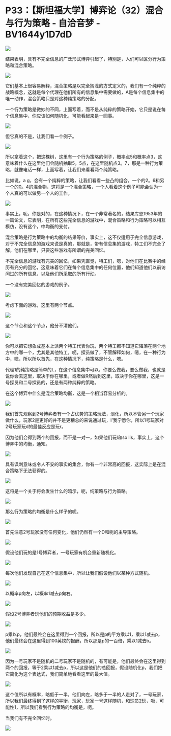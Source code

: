 # P33：【斯坦福大学】博弈论（32）混合与行为策略 - 自洽音梦 - BV1644y1D7dD

![](img/bf5b82a3627b52564be4db391c71bdf3_0.png)

结果表明，具有不完全信息的广泛形式博弈引起了，特别是，人们可以区分行为策略和混合策略。

![](img/bf5b82a3627b52564be4db391c71bdf3_2.png)

它们基本上很容易解释，混合策略是以完全搁浅的方式定义的，我们有一个纯粹的战略概念，这就是每个代理在他们所有的信息集中需要做的，A是每个信息集中的唯一动作，混合策略只是对这种纯策略的分配。

一个行为策略是微妙的不同，上面写着，而不是从纯粹的策略开始，它只是说在每个信息集中，你应该如何随机化，可能看起来是一回事。



![](img/bf5b82a3627b52564be4db391c71bdf3_4.png)

但它真的不是，让我们看一个例子。

![](img/bf5b82a3627b52564be4db391c71bdf3_6.png)

所以拿着这个，把这棵树，这里有一个行为策略的例子，概率点5和概率点3，这意味着什么在这里他们会随机抽取5。5点，在这里随机点3。7，那是一种行为策略，就像电话一样，上面写着，让我们来看看两个纯策略。

比如说，a g，会有一个纯粹的策略，让我们看看一些凸的组合，一个的2。6和另一个的0。4的混合物，这将是一个混合策略，一个人看着这个例子可能会认为一个人真的可以做另一个人的工作。



![](img/bf5b82a3627b52564be4db391c71bdf3_8.png)

事实上，呃，你是对的，在这种情况下，在一个非常著名的，结果库恩1953年的一篇论文，它表明，在所有这些完全信息的游戏中，混合策略和行为策略可以相互模仿，没有这个，中均衡的支付。

混合策略是行为策略中的均衡的结果等价，事实上，这不仅适用于完全信息游戏，对于不完全信息的游戏来说是真的，那就是，带有信息集的游戏，特工们不完全了解，他们在哪里，只要这些游戏有所谓的完美回忆。

不完全信息的游戏有完美的回忆，如果凭直觉，特工们，嗯，对他们在比赛中的经历有充分的回忆，这意味着它们在每个信息集中的任何位置，他们知道他们以前访问过的所有信息，以及他们所采取的所有行动。

一个没有完美回忆的游戏的例子。

![](img/bf5b82a3627b52564be4db391c71bdf3_10.png)

考虑下面的游戏，这里有两个节点。

![](img/bf5b82a3627b52564be4db391c71bdf3_12.png)

这个节点和这个节点，他分不清他们。

![](img/bf5b82a3627b52564be4db391c71bdf3_14.png)

你可以把它想象成基本上派两个特工代表你玩，两个特工都不知道它降落在两个地方中的哪一个，尤其是其他特工，呃，探员做了，不管解释如何，嗯，在一种行为中，嗯，所以所以首先，在这种情况下，纯策略是什么，嗯。

代理1的纯策略是简单的L，在这个信息集中可以，你要么做我，要么做我，也就是说你会去这里，取决于你在哪里，或者做R然后到这里，取决于你在哪里，这是一号探员和二号探员的，还是有两种纯粹的策略。

在这个博弈中什么是混合策略均衡，这是一个相当容易分析的。

![](img/bf5b82a3627b52564be4db391c71bdf3_16.png)

我们首先观察到2号博弈者有一个占优势的策略玩法，淡化，所以不管另一个玩家做什么，玩家2是更好的并不是更糟总的来说通过玩，I’我宁愿你，所以1号玩家对2号玩家玩d的最佳反应是玩r。

因为他们会得到两个的回报，而不是一对一，如果他们玩l和so lis，事实上，这个博弈中的均衡，通知。

![](img/bf5b82a3627b52564be4db391c71bdf3_18.png)

具有讽刺意味或令人不安的事实的集合，你有一个非常高的回报，这实际上是在混合策略下无法获得的。

![](img/bf5b82a3627b52564be4db391c71bdf3_20.png)

这将是一个关于将会发生什么的暗示，呃，纯策略与行为策略。

![](img/bf5b82a3627b52564be4db391c71bdf3_22.png)

那么行为策略的均衡是什么样子的呢。

![](img/bf5b82a3627b52564be4db391c71bdf3_24.png)

首先注意2号玩家没有任何变化，他们仍然有一个D和呃的主导策略。

![](img/bf5b82a3627b52564be4db391c71bdf3_26.png)

假设他们玩的是1号博弈者，一号玩家有机会重新随机化。

![](img/bf5b82a3627b52564be4db391c71bdf3_28.png)

每次他们发现自己在这个信息集中，所以让我们假设他们以某种方式随机。

![](img/bf5b82a3627b52564be4db391c71bdf3_30.png)

以概率p向左，以概率1减去p向右。

![](img/bf5b82a3627b52564be4db391c71bdf3_32.png)

假设2号博弈者玩他们的预期收益是多少。

![](img/bf5b82a3627b52564be4db391c71bdf3_34.png)

p乘以p，他们最终会在这里得到一个回报，所以是p的平方乘以1，乘以1减去p，他们最终会在这里得到100英镑的报酬，所以那是p的一百倍，乘以1减去b。



![](img/bf5b82a3627b52564be4db391c71bdf3_36.png)

因为一号玩家不是随机的二号玩家不是随机的，有可能是，他们最终会在这里得到两个的回报，等于2乘以1减去p，所以这是他们的总回报，假设随机化p，我们把它简化为这个表达式，我们简单地看看这里的最大值。



![](img/bf5b82a3627b52564be4db391c71bdf3_38.png)

这个值所以有概率，略低于一半，他们向左，略多于一半的人走对了，一号玩家，所以我们最终得到了这样的平衡，玩家，玩家一号这样随机，和球员2玩，呃，可能性1，所以我们看到行为策略的均衡是，呃。

当我们有不完全回忆时。

![](img/bf5b82a3627b52564be4db391c71bdf3_40.png)